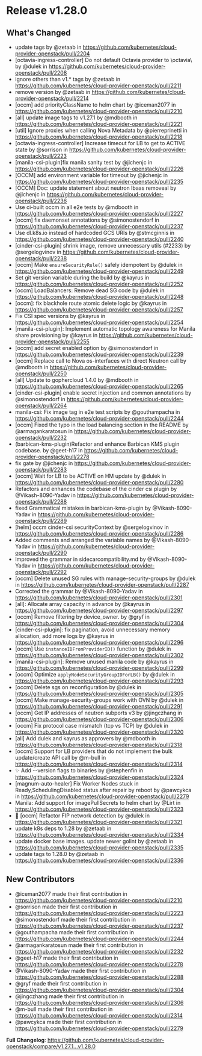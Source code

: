 # Release v1.28.0
## What's Changed
* update tags by @zetaab in https://github.com/kubernetes/cloud-provider-openstack/pull/2204
* [octavia-ingress-controller] Do not default Octavia provider to \octavia\ by @dulek in https://github.com/kubernetes/cloud-provider-openstack/pull/2208
* ignore others than v1.* tags by @zetaab in https://github.com/kubernetes/cloud-provider-openstack/pull/2211
* remove version by @zetaab in https://github.com/kubernetes/cloud-provider-openstack/pull/2214
* [occm] add priorityClassName to helm chart by @iceman2077 in https://github.com/kubernetes/cloud-provider-openstack/pull/2210
* [all] update image tags to v1.27.1 by @mdbooth in https://github.com/kubernetes/cloud-provider-openstack/pull/2221
* [util] Ignore proxies when calling Nova Metadata by @pierreprinetti in https://github.com/kubernetes/cloud-provider-openstack/pull/2218
* [octavia-ingress-controller] Increase timeout for LB to get to ACTIVE state by @sorrison in https://github.com/kubernetes/cloud-provider-openstack/pull/2223
* [manila-csi-plugin]fix manila sanity test by @jichenjc in https://github.com/kubernetes/cloud-provider-openstack/pull/2226
* [OCCM] add environment variable for timeout by @jichenjc in https://github.com/kubernetes/cloud-provider-openstack/pull/2235
* [OCCM] Doc: update statement about neutron lbaas removeal by @jichenjc in https://github.com/kubernetes/cloud-provider-openstack/pull/2236
* Use ci-built occm in all e2e tests by @mdbooth in https://github.com/kubernetes/cloud-provider-openstack/pull/2227
* [occm] fix daemonset annotations by @simonostendorf in https://github.com/kubernetes/cloud-provider-openstack/pull/2237
* Use dl.k8s.io instead of hardcoded GCS URIs by @stmcginnis in https://github.com/kubernetes/cloud-provider-openstack/pull/2240
* [cinder-csi-plugin] shrink image, remove unnecessary utils (#2233) by @sergelogvinov in https://github.com/kubernetes/cloud-provider-openstack/pull/2238
* [occm] Make `ensureSecurityRule()` safely idempotent by @dulek in https://github.com/kubernetes/cloud-provider-openstack/pull/2249
* Set git version variable during the build by @kayrus in https://github.com/kubernetes/cloud-provider-openstack/pull/2252
* [occm] LoadBalancers: Remove dead SG code by @dulek in https://github.com/kubernetes/cloud-provider-openstack/pull/2248
* [occm]: fix blackhole route atomic delete logic by @kayrus in https://github.com/kubernetes/cloud-provider-openstack/pull/2257
* Fix CSI spec versions by @kayrus in https://github.com/kubernetes/cloud-provider-openstack/pull/2254
* [manila-csi-plugin]: Implement automatic topology awareness for Manila share provisioning by @kayrus in https://github.com/kubernetes/cloud-provider-openstack/pull/2255
* [occm] add secret enabled option by @simonostendorf in https://github.com/kubernetes/cloud-provider-openstack/pull/2239
* [occm] Replace call to Nova os-interfaces with direct Neutron call by @mdbooth in https://github.com/kubernetes/cloud-provider-openstack/pull/2250
* [all] Update to gophercloud 1.4.0 by @mdbooth in https://github.com/kubernetes/cloud-provider-openstack/pull/2265
* [cinder-csi-plugin] enable secret injection and common annotations by @simonostendorf in https://github.com/kubernetes/cloud-provider-openstack/pull/2264
* manila-csi: Fix image tag in e2e test scripts by @gouthampacha in https://github.com/kubernetes/cloud-provider-openstack/pull/2244
* [occm] Fixed the typo in the load balancing section in the README by @armagankaratosun in https://github.com/kubernetes/cloud-provider-openstack/pull/2232
* (barbican-kms-plugin)Refactor and enhance Barbican KMS plugin codebase. by @geet-h17 in https://github.com/kubernetes/cloud-provider-openstack/pull/2278
* fix gate by @jichenjc in https://github.com/kubernetes/cloud-provider-openstack/pull/2283
* [occm] Wait for LB to be ACTIVE on HM update by @dulek in https://github.com/kubernetes/cloud-provider-openstack/pull/2280
* Refactors and enhances the codebase of the cinder csi plugin by @Vikash-8090-Yadav in https://github.com/kubernetes/cloud-provider-openstack/pull/2288
* fixed Grammatical mistakes in barbican-kms-plugin by @Vikash-8090-Yadav in https://github.com/kubernetes/cloud-provider-openstack/pull/2289
* [helm] occm cinder-csi securityContext by @sergelogvinov in https://github.com/kubernetes/cloud-provider-openstack/pull/2286
* Added comments and arranged the variable names by @Vikash-8090-Yadav in https://github.com/kubernetes/cloud-provider-openstack/pull/2290
* Improved the grammar in sidecarcompatibility.md by @Vikash-8090-Yadav in https://github.com/kubernetes/cloud-provider-openstack/pull/2292
* [occm] Delete unused SG rules with manage-security-groups by @dulek in https://github.com/kubernetes/cloud-provider-openstack/pull/2287
* Corrected the grammar by @Vikash-8090-Yadav in https://github.com/kubernetes/cloud-provider-openstack/pull/2301
* [all]: Allocate array capacity in advance by @kayrus in https://github.com/kubernetes/cloud-provider-openstack/pull/2297
* [occm] Remove filtering by device_owner. by @gryf in https://github.com/kubernetes/cloud-provider-openstack/pull/2304
* [cinder-csi-plugin]: fix pagination, avoid unnecessary memory allocation, add more logs by @kayrus in https://github.com/kubernetes/cloud-provider-openstack/pull/2296
* [occm] Use `instanceIDFromProviderID()` function by @dulek in https://github.com/kubernetes/cloud-provider-openstack/pull/2302
* [manila-csi-plugin]: Remove unused manila code by @kayrus in https://github.com/kubernetes/cloud-provider-openstack/pull/2299
* [occm] Optimize `applyNodeSecurityGroupIDForLB()` by @dulek in https://github.com/kubernetes/cloud-provider-openstack/pull/2293
* [occm] Delete sgs on reconfiguration by @dulek in https://github.com/kubernetes/cloud-provider-openstack/pull/2305
* [occm] Make manage-security-groups work with OVN by @dulek in https://github.com/kubernetes/cloud-provider-openstack/pull/2291
* [occm] Get IP addresses of neutron subports v3 by @jingczhang in https://github.com/kubernetes/cloud-provider-openstack/pull/2306
* [occm] Fix protocol case mismatch (tcp vs TCP) by @dulek in https://github.com/kubernetes/cloud-provider-openstack/pull/2320
* [all] Add dulek and kayrus as approvers by @mdbooth in https://github.com/kubernetes/cloud-provider-openstack/pull/2318
* [occm] Support for LB providers that do not implement the bulk update/create API call by @m-bull in https://github.com/kubernetes/cloud-provider-openstack/pull/2314
* ✨ Add --version flags to binaries by @stephenfin in https://github.com/kubernetes/cloud-provider-openstack/pull/2324
* [magnum-auto-healer] Fix Worker Nodes stuck in Ready,SchedulingDisabled status after repair by reboot by @pawcykca in https://github.com/kubernetes/cloud-provider-openstack/pull/2279
* Manila: Add support for imagePullSecrets to helm chart by @Lirt in https://github.com/kubernetes/cloud-provider-openstack/pull/2323
* :seedling: [occm] Refactor FIP network detection by @dulek in https://github.com/kubernetes/cloud-provider-openstack/pull/2321
* update k8s deps to 1.28 by @zetaab in https://github.com/kubernetes/cloud-provider-openstack/pull/2334
* update docker base images. update newer golint by @zetaab in https://github.com/kubernetes/cloud-provider-openstack/pull/2335
* update tags to 1.28.0 by @zetaab in https://github.com/kubernetes/cloud-provider-openstack/pull/2336

## New Contributors
* @iceman2077 made their first contribution in https://github.com/kubernetes/cloud-provider-openstack/pull/2210
* @sorrison made their first contribution in https://github.com/kubernetes/cloud-provider-openstack/pull/2223
* @simonostendorf made their first contribution in https://github.com/kubernetes/cloud-provider-openstack/pull/2237
* @gouthampacha made their first contribution in https://github.com/kubernetes/cloud-provider-openstack/pull/2244
* @armagankaratosun made their first contribution in https://github.com/kubernetes/cloud-provider-openstack/pull/2232
* @geet-h17 made their first contribution in https://github.com/kubernetes/cloud-provider-openstack/pull/2278
* @Vikash-8090-Yadav made their first contribution in https://github.com/kubernetes/cloud-provider-openstack/pull/2288
* @gryf made their first contribution in https://github.com/kubernetes/cloud-provider-openstack/pull/2304
* @jingczhang made their first contribution in https://github.com/kubernetes/cloud-provider-openstack/pull/2306
* @m-bull made their first contribution in https://github.com/kubernetes/cloud-provider-openstack/pull/2314
* @pawcykca made their first contribution in https://github.com/kubernetes/cloud-provider-openstack/pull/2279

**Full Changelog**: https://github.com/kubernetes/cloud-provider-openstack/compare/v1.27.1...v1.28.0